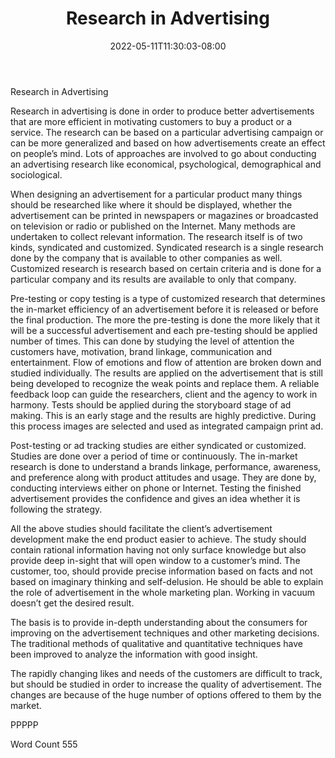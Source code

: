 ﻿---
title: "Research in Advertising"
date: 2022-05-11T11:30:03-08:00
description: "TXT Tips for Web Success"
featured_image: "/images/TXT.jpg"
tags: ["TXT"]
---

Research in Advertising

Research in advertising is done in order to produce better advertisements that are more efficient in motivating customers to buy a product or a service. The research can be based on a particular advertising campaign or can be more generalized and based on how advertisements create an effect on people’s mind. Lots of approaches are involved to go about conducting an advertising research like economical, psychological, demographical and sociological.  

When designing an advertisement for a particular product many things should be researched like where it should be displayed, whether the advertisement can be printed in newspapers or magazines or broadcasted on television or radio or published on the Internet. Many methods are undertaken to collect relevant information. The research itself is of two kinds, syndicated and customized. Syndicated research is a single research done by the company that is available to other companies as well. Customized research is research based on certain criteria and is done for a particular company and its results are available to only that company. 

Pre-testing or copy testing is a type of customized research that determines the in-market efficiency of an advertisement before it is released or before the final production. The more the pre-testing is done the more likely that it will be a successful advertisement and each pre-testing should be applied number of times. This can done by studying the level of attention the customers have, motivation, brand linkage, communication and entertainment. Flow of emotions and flow of attention are broken down and studied individually. The results are applied on the advertisement that is still being developed to recognize the weak points and replace them. A reliable feedback loop can guide the researchers, client and the agency to work in harmony. Tests should be applied during the storyboard stage of ad making. This is an early stage and the results are highly predictive. During this process images are selected and used as integrated campaign print ad.

Post-testing or ad tracking studies are either syndicated or customized. Studies are done over a period of time or continuously. The in-market research is done to understand a brands linkage, performance, awareness, and preference along with product attitudes and usage. They are done by, conducting interviews either on phone or Internet. Testing the finished advertisement provides the confidence and gives an idea whether it is following the strategy. 

All the above studies should facilitate the client’s advertisement development make the end product easier to achieve. The study should contain rational information having not only surface knowledge but also provide deep in-sight that will open window to a customer’s mind. The customer, too, should provide precise information based on facts and not based on imaginary thinking and self-delusion. He should be able to explain the role of advertisement in the whole marketing plan. Working in vacuum doesn’t get the desired result.  

The basis is to provide in-depth understanding about the consumers for improving on the advertisement techniques and other marketing decisions. The traditional methods of qualitative and quantitative techniques have been improved to analyze the information with good insight. 

The rapidly changing likes and needs of the customers are difficult to track, but should be studied in order to increase the quality of advertisement. The changes are because of the huge number of options offered to them by the market. 

PPPPP

Word Count 555

